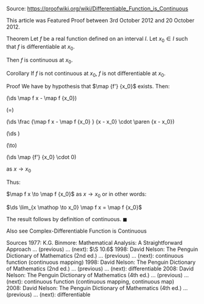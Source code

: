 # 

Source: https://proofwiki.org/wiki/Differentiable_Function_is_Continuous

  This article was Featured Proof between 3rd October 2012 and 20 October 2012.


Theorem
Let $f$ be a real function defined on an interval $I$.
Let $x_0 \in I$ such that $f$ is differentiable at $x_0$.

Then $f$ is continuous at $x_0$.


Corollary
If $f$ is not continuous at $x_0$, $f$ is not differentiable at $x_0$.


Proof
We have by hypothesis that $\map {f'} {x_0}$ exists.
Then:














\(\ds \map f x - \map f {x_0}\)

\(=\)







\(\ds \frac {\map f x - \map f {x_0} } {x - x_0} \cdot \paren {x - x_0}\)




















\(\ds \)

\(\to\)







\(\ds \map {f'} {x_0} \cdot 0\)





as $x \to x_0$




Thus:

$\map f x \to \map f {x_0}$ as $x \to x_0$
or in other words:

$\ds \lim_{x \mathop \to x_0} \map f x = \map f {x_0}$

The result follows by definition of continuous.
$\blacksquare$


Also see
Complex-Differentiable Function is Continuous


Sources
1977: K.G. Binmore: Mathematical Analysis: A Straightforward Approach ... (previous) ... (next): $\S 10.6$
1998: David Nelson: The Penguin Dictionary of Mathematics (2nd ed.) ... (previous) ... (next): continuous function (continuous mapping)
1998: David Nelson: The Penguin Dictionary of Mathematics (2nd ed.) ... (previous) ... (next): differentiable
2008: David Nelson: The Penguin Dictionary of Mathematics (4th ed.) ... (previous) ... (next): continuous function (continuous mapping, continuous map)
2008: David Nelson: The Penguin Dictionary of Mathematics (4th ed.) ... (previous) ... (next): differentiable




